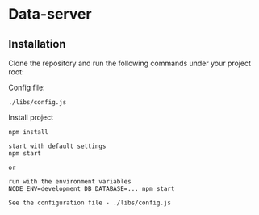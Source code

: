 # Data-server

## Installation

Clone the repository and run the following commands under your project root:

Config file:
```config file
./libs/config.js
```
Install project
```shell
npm install

start with default settings
npm start

or

run with the environment variables
NODE_ENV=development DB_DATABASE=... npm start

See the configuration file - ./libs/config.js
```